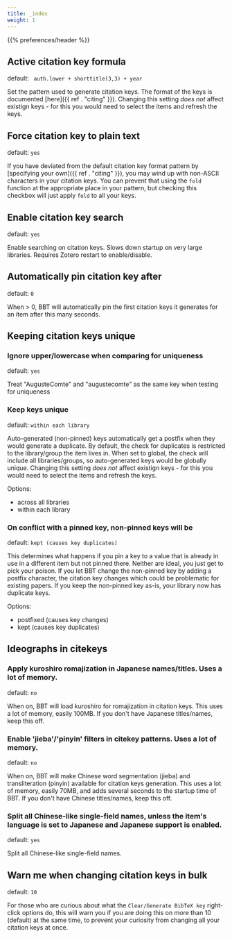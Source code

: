 ```yaml
---
title: _index
weight: 1
---
```



{{% preferences/header %}}

## Active citation key formula

default: ` auth.lower + shorttitle(3,3) + year`

Set the pattern used to generate citation keys. The format of the keys is documented [here]({{ ref . "citing" }}).
Changing this setting *does not* affect existign keys - for this you would need to select the items and refresh the keys.



## Force citation key to plain text

default: `yes`

If you have deviated from the default citation key format pattern by [specifying your own]({{ ref . "citing" }}), you may
wind up with non-ASCII characters in your citation keys. You can prevent that using the `fold` function at the
appropriate place in your pattern, but checking this checkbox will just apply `fold` to all your keys.



## Enable citation key search

default: `yes`

Enable searching on citation keys. Slows down startup on very large libraries. Requires Zotero restart to enable/disable.


## Automatically pin citation key after

default: `0`

When &gt; 0, BBT will automatically pin the first citation keys it generates for an item after this many seconds.


## Keeping citation keys unique

### Ignore upper/lowercase when comparing for uniqueness

default: `yes`

Treat "AugusteComte" and "augustecomte" as the same key when testing for uniqueness


### Keep keys unique

default: `within each library`

Auto-generated (non-pinned) keys automatically get a postfix when they would generate a duplicate. By default, the check for duplicates is restricted
to the library/group the item lives in. When set to global, the check will include all libraries/groups, so auto-generated keys would be globally
unique. Changing this setting *does not* affect existign keys - for this you would need to select the items and refresh the keys.


Options:

* across all libraries
* within each library


### On conflict with a pinned key, non-pinned keys will be

default: `kept (causes key duplicates)`

This determines what happens if you pin a key to a value that is already in use in a different item but not pinned there.
Neither are ideal, you just get to pick your poison. If you let BBT change the non-pinned key by adding a postfix character,
the citation key changes which could be problematic for existing papers. If you keep the non-pinned key as-is, your library now has duplicate keys.


Options:

* postfixed (causes key changes)
* kept (causes key duplicates)


## Ideographs in citekeys

### Apply kuroshiro romajization in Japanese names/titles. Uses a lot of memory.

default: `no`

When on, BBT will load kuroshiro for romajization in citation keys. This uses a lot of memory, easily 100MB. If you don't have Japanese titles/names, keep this off.


### Enable 'jieba'/'pinyin' filters in citekey patterns. Uses a lot of memory.

default: `no`

When on, BBT will make Chinese word segmentation (jieba) and transliteration (pinyin) available for citation keys generation. This uses a lot of memory, easily 70MB, and adds several seconds to the startup time of BBT. If you don't have Chinese titles/names, keep this off.


### Split all Chinese-like single-field names, unless the item's language is set to Japanese and Japanese support is enabled.

default: `yes`

Split all Chinese-like single-field names.


## Warn me when changing citation keys in bulk

default: `10`

For those who are curious about what the `Clear/Generate BibTeX key` right-click options do, this will warn
you if you are doing this on more than 10 (default) at the same time, to prevent your curiosity from changing
all your citation keys at once.



